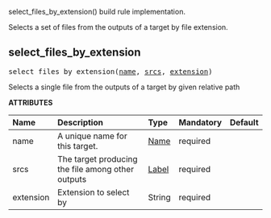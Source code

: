 <!-- Generated with Stardoc: http://skydoc.bazel.build -->

select_files_by_extension() build rule implementation.

Selects a set of files from the outputs of a target by file extension.

<a id="select_files_by_extension"></a>

## select_files_by_extension

<pre>
select_files_by_extension(<a href="#select_files_by_extension-name">name</a>, <a href="#select_files_by_extension-srcs">srcs</a>, <a href="#select_files_by_extension-extension">extension</a>)
</pre>

Selects a single file from the outputs of a target by given relative path

**ATTRIBUTES**


| Name  | Description | Type | Mandatory | Default |
| :------------- | :------------- | :------------- | :------------- | :------------- |
| <a id="select_files_by_extension-name"></a>name |  A unique name for this target.   | <a href="https://bazel.build/concepts/labels#target-names">Name</a> | required |  |
| <a id="select_files_by_extension-srcs"></a>srcs |  The target producing the file among other outputs   | <a href="https://bazel.build/concepts/labels">Label</a> | required |  |
| <a id="select_files_by_extension-extension"></a>extension |  Extension to select by   | String | required |  |



